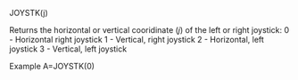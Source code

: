 JOYSTK(j)

Returns the horizontal or vertical cooridinate (<i>j</i>) of the left or right joystick:
  0 - Horizontal right joystick
  1 - Vertical, right joystick
  2 - Horizontal, left joystick
  3 - Vertical, left joystick

Example
A=JOYSTK(0)
